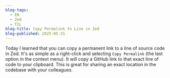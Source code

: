 ```yaml
---
blog-tags:
  - EN
  - Zed
  - TIL
blog-title: Copy Permalink to Line in Zed
blog-published: 2025-05-31
---
```

Today I learned that you can copy a permanent link to a line of source code in Zed. It's as simple as a right-click and selecting `Copy Permalink` (the last option in the context menu). It will copy a GitHub link to that exact line of code to your clipboard. This is great for sharing an exact location in the codebase with your colleagues. 
